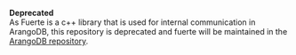 **Deprecated**  
As Fuerte is a c++ library that is used for internal communication in ArangoDB, this repository is deprecated and fuerte will be maintained in the [ArangoDB repository](https://github.com/arangodb/arangodb).

